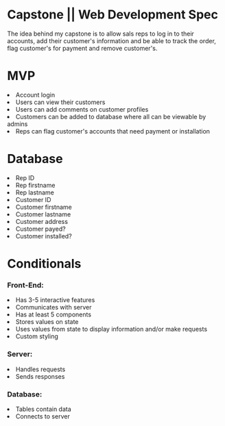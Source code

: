 # Capstone || Web Development Spec
The idea behind my capstone is to allow sals reps to log in to their accounts, add their customer's information and be able to track the order, flag customer's for payment and remove customer's.

# MVP
<li> Account login</li>
<li> Users can view their customers</li>
<li> Users can add comments on customer profiles</li>
<li> Customers can be added to database where all can be viewable by admins</li>
<li> Reps can flag customer's accounts that need payment or installation</li>

# Database

<li> Rep ID</li>
<li> Rep firstname</li>
<li> Rep lastname</li>
<li> Customer ID</li>
<li> Customer firstname</li>
<li> Customer lastname</li>
<li> Customer address</li>
<li> Customer payed?</li>
<li> Customer installed?</li>

# Conditionals

<h3> Front-End: </h3>
<li> Has 3-5 interactive features </li>
<li> Communicates with server </li>
<li> Has at least 5 components </li>
<li> Stores values on state </li>
<li> Uses values from state to display information and/or make requests </li>
<li> Custom styling </li>
<h3> Server: </h3>
<li> Handles requests </li>
<li> Sends responses </li>
<h3> Database: </h3>
<li> Tables contain data </li>
<li> Connects to server </li>
